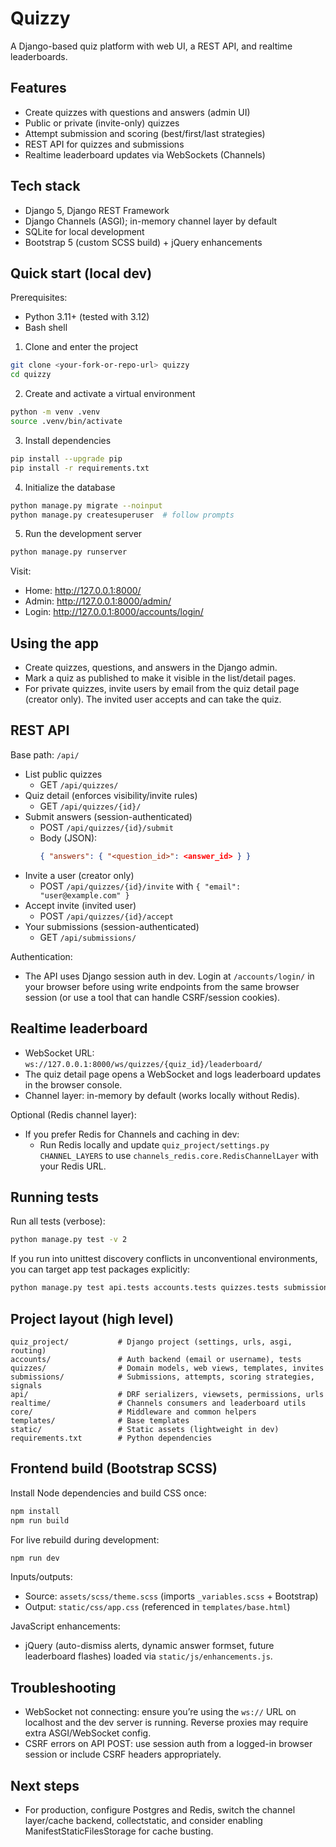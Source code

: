 # Quizzy

A Django-based quiz platform with web UI, a REST API, and realtime leaderboards.

## Features
- Create quizzes with questions and answers (admin UI)
- Public or private (invite-only) quizzes
- Attempt submission and scoring (best/first/last strategies)
- REST API for quizzes and submissions
- Realtime leaderboard updates via WebSockets (Channels)

## Tech stack
- Django 5, Django REST Framework
- Django Channels (ASGI); in-memory channel layer by default
- SQLite for local development
- Bootstrap 5 (custom SCSS build) + jQuery enhancements

## Quick start (local dev)

Prerequisites:
- Python 3.11+ (tested with 3.12)
- Bash shell

1) Clone and enter the project
```bash
git clone <your-fork-or-repo-url> quizzy
cd quizzy
```

2) Create and activate a virtual environment
```bash
python -m venv .venv
source .venv/bin/activate
```

3) Install dependencies
```bash
pip install --upgrade pip
pip install -r requirements.txt
```

4) Initialize the database
```bash
python manage.py migrate --noinput
python manage.py createsuperuser  # follow prompts
```

5) Run the development server
```bash
python manage.py runserver
```

Visit:
- Home: http://127.0.0.1:8000/
- Admin: http://127.0.0.1:8000/admin/
- Login: http://127.0.0.1:8000/accounts/login/

## Using the app
- Create quizzes, questions, and answers in the Django admin.
- Mark a quiz as published to make it visible in the list/detail pages.
- For private quizzes, invite users by email from the quiz detail page (creator only). The invited user accepts and can take the quiz.

## REST API
Base path: `/api/`

- List public quizzes
  - GET `/api/quizzes/`
- Quiz detail (enforces visibility/invite rules)
  - GET `/api/quizzes/{id}/`
- Submit answers (session-authenticated)
  - POST `/api/quizzes/{id}/submit`
  - Body (JSON):
    ```json
    { "answers": { "<question_id>": <answer_id> } }
    ```
- Invite a user (creator only)
  - POST `/api/quizzes/{id}/invite` with `{ "email": "user@example.com" }`
- Accept invite (invited user)
  - POST `/api/quizzes/{id}/accept`
- Your submissions (session-authenticated)
  - GET `/api/submissions/`

Authentication:
- The API uses Django session auth in dev. Login at `/accounts/login/` in your browser before using write endpoints from the same browser session (or use a tool that can handle CSRF/session cookies).

## Realtime leaderboard
- WebSocket URL: `ws://127.0.0.1:8000/ws/quizzes/{quiz_id}/leaderboard/`
- The quiz detail page opens a WebSocket and logs leaderboard updates in the browser console.
- Channel layer: in-memory by default (works locally without Redis).

Optional (Redis channel layer):
- If you prefer Redis for Channels and caching in dev:
  - Run Redis locally and update `quiz_project/settings.py` `CHANNEL_LAYERS` to use `channels_redis.core.RedisChannelLayer` with your Redis URL.

## Running tests
Run all tests (verbose):
```bash
python manage.py test -v 2
```
If you run into unittest discovery conflicts in unconventional environments, you can target app test packages explicitly:
```bash
python manage.py test api.tests accounts.tests quizzes.tests submissions.tests core.tests -v 2
```

## Project layout (high level)
```
quiz_project/           # Django project (settings, urls, asgi, routing)
accounts/               # Auth backend (email or username), tests
quizzes/                # Domain models, web views, templates, invites
submissions/            # Submissions, attempts, scoring strategies, signals
api/                    # DRF serializers, viewsets, permissions, urls
realtime/               # Channels consumers and leaderboard utils
core/                   # Middleware and common helpers
templates/              # Base templates
static/                 # Static assets (lightweight in dev)
requirements.txt        # Python dependencies
```

## Frontend build (Bootstrap SCSS)

Install Node dependencies and build CSS once:
```bash
npm install
npm run build
```

For live rebuild during development:
```bash
npm run dev
```

Inputs/outputs:
- Source: `assets/scss/theme.scss` (imports `_variables.scss` + Bootstrap)
- Output: `static/css/app.css` (referenced in `templates/base.html`)

JavaScript enhancements:
- jQuery (auto-dismiss alerts, dynamic answer formset, future leaderboard flashes) loaded via `static/js/enhancements.js`.

## Troubleshooting
- WebSocket not connecting: ensure you’re using the `ws://` URL on localhost and the dev server is running. Reverse proxies may require extra ASGI/WebSocket config.
- CSRF errors on API POST: use session auth from a logged-in browser session or include CSRF headers appropriately.

## Next steps
- For production, configure Postgres and Redis, switch the channel layer/cache backend, collectstatic, and consider enabling ManifestStaticFilesStorage for cache busting.
